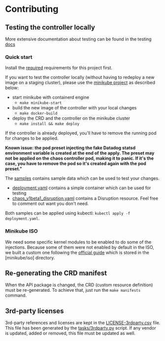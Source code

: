 # Contributing

## Testing the controller locally

More extensive documentation about testing can be found in the testing [docs](docs/testing.md)

### Quick start

Install the [required](docs/testing.md#requirements) requirements for this project first.

If you want to test the controller locally (without having to redeploy a new image on a staging cluster), please use the [minikube project](https://kubernetes.io/docs/setup/learning-environment/minikube/) as described below:

* start minikube with containerd engine
  * `make minikube-start`
* build the new image of the controller with your local changes
  * `make docker-build`
* deploy the CRD and the controller on the minikube cluster
  * `make install && make deploy`

If the controller is already deployed, you'll have to remove the running pod for changes to be applied.

**Known issue: the pod preset injecting the fake Datadog statsd environment variable is created at the end of the apply. The preset may not be applied on the chaos controller pod, making it to panic. If it's the case, you have to remove the pod so it's created again with the pod preset."**

The [samples](config/samples) contains sample data which can be used to test your changes.

* [deployment.yaml](config/samples/deployment.yaml) contains a simple container which can be used for testing
* [chaos_v1beta1_disruption.yaml](config/samples/chaos_v1beta1_disruption.yaml) contains a Disruption resource. Feel free to comment out want you don't need.

Both samples can be applied using kubectl: `kubectl apply -f deployment.yaml`.

### Minikube ISO

We need some specific kernel modules to be enabled to do some of the injections. Because some of them were not enabled by default in the ISO, we built a custom one following the [official guide](https://minikube.sigs.k8s.io/docs/contributing/iso/) which is stored in the [minikube/iso] directory.

## Re-generating the CRD manifest

When the API package is changed, the CRD (custom resource definition) must be re-generated. To achieve that, just run the `make manifests` command.

## 3rd-party licenses

3rd-party references and licenses are kept in the [LICENSE-3rdparty.csv](LICENSE-3rdparty.csv) file. This file has been generated by the [tasks/3rdparty.py](tasks/3rdparty.py) script. If any vendor is updated, added or removed, this file must be updated as well.
